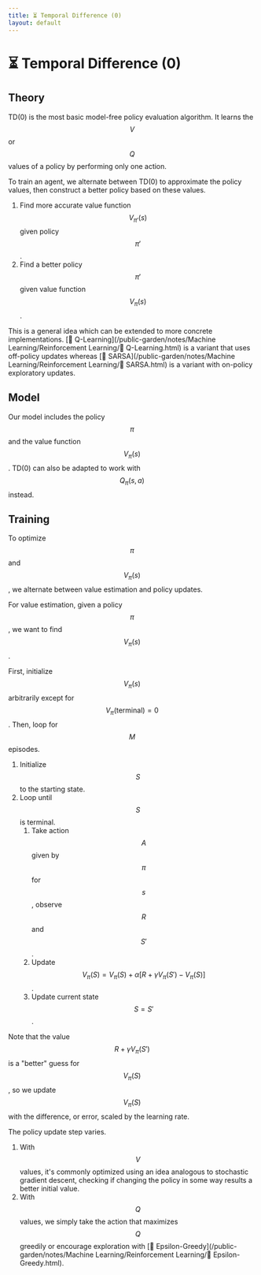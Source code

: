 ```yaml
---
title: ⏳ Temporal Difference (0)
layout: default
---
```


# ⏳ Temporal Difference (0)

## Theory
TD(0) is the most basic model-free policy evaluation algorithm. It learns the $$V$$ or $$Q$$ values of a policy by performing only one action.

To train an agent, we alternate between TD(0) to approximate the policy values, then construct a better policy based on these values.
1. Find more accurate value function $$V_{\pi'}(s)$$ given policy $$\pi'$$.
2. Find a better policy $$\pi'$$ given value function $$V_{\pi}(s)$$.

This is a general idea which can be extended to more concrete implementations. [🔭 Q-Learning](/public-garden/notes/Machine Learning/Reinforcement Learning/🔭 Q-Learning.html) is a variant that uses off-policy updates whereas [🧭 SARSA](/public-garden/notes/Machine Learning/Reinforcement Learning/🧭 SARSA.html) is a variant with on-policy exploratory updates.

## Model
Our model includes the policy $$\pi$$ and the value function $$V_{\pi}(s)$$. TD(0) can also be adapted to work with $$Q_\pi(s, a)$$ instead.

## Training
To optimize $$\pi$$ and $$V_{\pi}(s)$$, we alternate between value estimation and policy updates.

For value estimation, given a policy $$\pi$$, we want to find $$V_{\pi}(s)$$.

First, initialize $$V_{\pi}(s)$$ arbitrarily except for $$V_{\pi}(\text{terminal}) = 0$$. Then, loop for $$M$$ episodes.
1. Initialize $$S$$ to the starting state.
2. Loop until $$S$$ is terminal.
	1. Take action $$A$$ given by $$\pi$$ for $$s$$, observe $$R$$ and $$S'$$.
	2. Update $$V_{\pi}(S) = V_{\pi}(S) + \alpha[R + \gamma V_{\pi}(S') - V_{\pi}(S)]$$.
	3. Update current state $$S = S'$$.

Note that the value $$R + \gamma V_{\pi}(S')$$ is a "better" guess for $$V_{\pi}(S)$$, so we update $$V_{\pi}(S)$$ with the difference, or error, scaled by the learning rate.

The policy update step varies.
1. With $$V$$ values, it's commonly optimized using an idea analogous to stochastic gradient descent, checking if changing the policy in some way results a better initial value.
2. With $$Q$$ values, we simply take the action that maximizes $$Q$$ greedily or encourage exploration with [🧧 Epsilon-Greedy](/public-garden/notes/Machine Learning/Reinforcement Learning/🧧 Epsilon-Greedy.html).